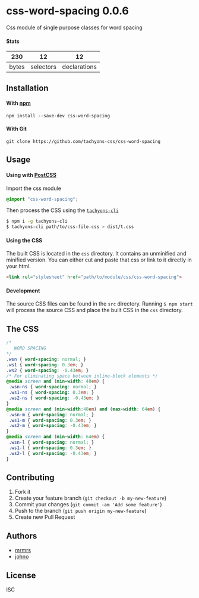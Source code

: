 # css-word-spacing 0.0.6

Css module of single purpose classes for word spacing

#### Stats

230 | 12 | 12
---|---|---
bytes | selectors | declarations

## Installation

#### With [npm](https://npmjs.com)

```
npm install --save-dev css-word-spacing
```

#### With Git

```
git clone https://github.com/tachyons-css/css-word-spacing
```

## Usage

#### Using with [PostCSS](https://github.com/postcss/postcss)

Import the css module

```css
@import "css-word-spacing";
```

Then process the CSS using the [`tachyons-cli`](https://github.com/tachyons-css/tachyons-cli)

```sh
$ npm i -g tachyons-cli
$ tachyons-cli path/to/css-file.css > dist/t.css
```

#### Using the CSS

The built CSS is located in the `css` directory. It contains an unminified and minified version.
You can either cut and paste that css or link to it directly in your html.

```html
<link rel="stylesheet" href="path/to/module/css/css-word-spacing">
```

#### Development

The source CSS files can be found in the `src` directory.
Running `$ npm start` will process the source CSS and place the built CSS in the `css` directory.

## The CSS

```css
/*
   WORD SPACING
*/
.wsn { word-spacing: normal; }
.ws1 { word-spacing: 0.3em; }
.ws2 { word-spacing: -0.43em; }
/* For eliminating space between inline-block elements */
@media screen and (min-width: 48em) {
 .wsn-ns { word-spacing: normal; }
 .ws1-ns { word-spacing: 0.3em; }
 .ws2-ns { word-spacing: -0.43em; }
}
@media screen and (min-width:48em) and (max-width: 64em) {
 .wsn-m { word-spacing: normal; }
 .ws1-m { word-spacing: 0.3em; }
 .ws2-m { word-spacing: -0.43em; }
}
@media screen and (min-width: 64em) {
 .wsn-l { word-spacing: normal; }
 .ws1-l { word-spacing: 0.3em; }
 .ws2-l { word-spacing: -0.43em; }
}
```

## Contributing

1. Fork it
2. Create your feature branch (`git checkout -b my-new-feature`)
3. Commit your changes (`git commit -am 'Add some feature'`)
4. Push to the branch (`git push origin my-new-feature`)
5. Create new Pull Request

## Authors

* [mrmrs](http://mrmrs.io)
* [johno](http://johnotander.com)

## License

ISC
